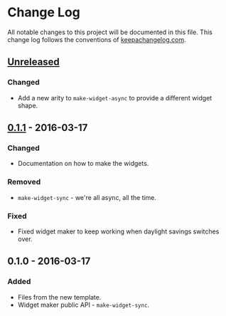 # Change Log
All notable changes to this project will be documented in this file. This change log follows the conventions of [keepachangelog.com](http://keepachangelog.com/).

## [Unreleased][unreleased]
### Changed
- Add a new arity to `make-widget-async` to provide a different widget shape.

## [0.1.1] - 2016-03-17
### Changed
- Documentation on how to make the widgets.

### Removed
- `make-widget-sync` - we're all async, all the time.

### Fixed
- Fixed widget maker to keep working when daylight savings switches over.

## 0.1.0 - 2016-03-17
### Added
- Files from the new template.
- Widget maker public API - `make-widget-sync`.

[unreleased]: https://github.com/your-name/cljs-mancy/compare/0.1.1...HEAD
[0.1.1]: https://github.com/your-name/cljs-mancy/compare/0.1.0...0.1.1
